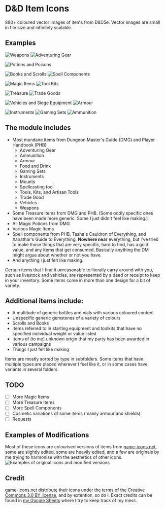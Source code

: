 # D&D Item Icons

880+ coloured vector images of items from D&D5e.
Vector images are small in file size and infinitely scalable.

## Examples
![Weapons](/Examples/Items%20-%20Weapons.webp)
![Adventuring Gear](/Examples/Items%20-%20Adventuring%20Gear.webp)

![Potions and Poisons](/Examples/Items%20-%20Potions,%20Poisions,%20Bottles,%20and%20Vials.webp)

![Books and Scrolls](/Examples/Items%20-%20Books%20and%20Scrolls.webp)
![Spell Components](/Examples/Items%20-%20Spell%20Components%20and%20Spellcasting%20foci.webp)

![Magic Items](/Examples/Items%20-%20Magical%20Items.webp)
![Tool Kits](/Examples/Items%20-%20Tools,%20Kits,%20and%20Artisan%20Tools.webp)

![Treasure](/Examples/Items%20-%20Treasure.webp)
![Trade Goods](/Examples/Items%20-%20Trade%20Goods.webp)

![Vehicles and Siege Equipment](/Examples/Items%20-%20Vehicles%20and%20Siege%20Equipment.webp)
![Armour](/Examples/Items%20-%20Armour.webp)

![Instruments](/Examples/Items%20-%20Instruments.webp)
![Gaming Sets](/Examples/Items%20-%20Gaming%20Sets.webp)
![Ammunition](/Examples/Items%20-%20Ammunition.webp)



## The module includes 
- Most mundane items from Dungeon Master's Guide (DMG) and Player Handbook (PHB)
    - Adventuring Gear
    - Ammunition
    - Armour
    - Food and Drink
    - Gaming Sets
    - Instruments
    - Mounts
    - Spellcasting foci
    - Tools, Kits, and Artisan Tools
    - Trade Good
    - Vehicles
    - Weapons
- Some Treasure items from DMG and PHB. (Some oddly specific ones have been made more generic.  Some I just didn't feel like making.)
- All Magic Potions from DMG
- Various Magic Items
- Spell components from PHB, Tasha's Cauldron of Everything, and Xanathar's Guide to Everything. **Nowhere near** everything, but I've tried to make those things that are very specific, hard to find, has a gold value, and any items that get consumed. Basically anything the DM might argue about whether or not you have. 
- And anything I just felt like making.

Certain items that I find it unreasonable to literally carry around with you, such as livestock and vehicles, are represented by a deed or receipt to keep in your inventory.
Some items come in more than one design for a bit of variety.

## Additional items include:
- A multitude of generic bottles and vials with various coloured content
- Unspecific generic gemstones of a variety of colours
- Scrolls and Books
- Items referred to in starting equipment and toolkits that have no specified individual weight or value listed
- Items of (to me) unknown origin that my party has been awarded in various campaigns
- Things I just felt like making

Items are mostly sorted by type in subfolders.
Some items that have multiple types are placed wherever I feel like it, or in some cases have variants in several folders.

## TODO
- [ ] More Magic Items
- [ ] More Treasure Items
- [ ] More Spell Components
- [ ] Cosmetic variations of some items (mainly armour and shields)
- [ ] Requests

## Examples of Modifications
Most of these icons are colourised versions of items from [game-icons.net](https://game-icons.net/), some are slightly edited, some are heavily edited, and a few are originals by me trying to harmonise with the aesthetics of other icons.
![Examples of original icons and modified versions](/Examples/Icons%20Examples.webp)

## Credit
game-icons.net distribute their icons under the terms of [the Creative Commons 3.0 BY license](https://creativecommons.org/licenses/by/3.0/), and by extention, so do I.
Exact credits can be found in [my Google Sheets](https://docs.google.com/spreadsheets/d/1cR6EdYqG6zh0LHJNNZz8uLUgzssg9XxTcS48HDh8cfk/edit?usp=sharing) where I try to keep track of my mess.
